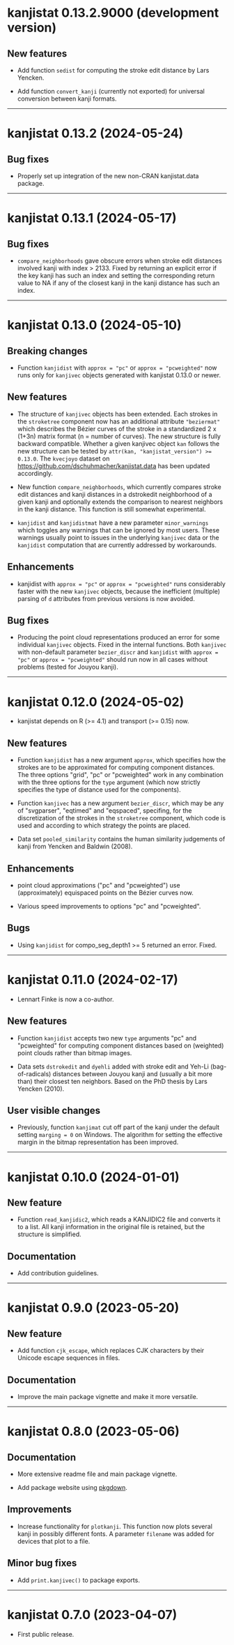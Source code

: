 # kanjistat 0.13.2.9000 (development version)

## New features

* Add function `sedist` for computing the stroke edit distance by Lars Yencken.

* Add function `convert_kanji` (currently not exported) for universal conversion between kanji formats.  

-------------------------------

# kanjistat 0.13.2 (2024-05-24)

## Bug fixes

* Properly set up integration of the new non-CRAN kanjistat.data package.  

-------------------------------

# kanjistat 0.13.1 (2024-05-17)

## Bug fixes

* `compare_neighborhoods` gave obscure errors when stroke edit distances involved kanji with index > 2133. Fixed by returning an explicit error if the key kanji has such an index and setting the corresponding return value to NA if any of the closest kanji in the kanji distance has such an index. 

-------------------------------

# kanjistat 0.13.0 (2024-05-10)

## Breaking changes

* Function `kanjidist` with `approx = "pc"` or `approx = "pcweighted"` now runs only for `kanjivec` objects generated with kanjistat 0.13.0 or newer. 

## New features

* The structure of `kanjivec` objects has been extended. Each strokes in the `stroketree` component now has an additional attribute `"beziermat"` which describes the Bézier curves of the stroke in a standardized 2 x (1+3n) matrix format (n = number of curves). The new structure is fully backward compatible. Whether a given kanjivec object `kan` follows the new structure can be tested by `attr(kan, "kanjistat_version") >= 0.13.0`. The `kvecjoyo` dataset on <https://github.com/dschuhmacher/kanjistat.data> has been updated accordingly.

* New function `compare_neighborhoods`, which currently compares stroke edit distances and kanji distances in a dstrokedit neighborhood of a given kanji and optionally extends the comparison to nearest neighbors in the kanji distance. This function is still somewhat experimental.

* `kanjidist` and `kanjidistmat` have a new parameter `minor_warnings` which toggles any warnings that can be ignored by most users. These warnings usually point to issues in the underlying `kanjivec` data or the `kanjidist` computation that are currently addressed by workarounds.

## Enhancements

* kanjidist with `approx = "pc"` or `approx = "pcweighted"` runs considerably faster with the new `kanjivec` objects, because the inefficient (multiple) parsing of `d` attributes from previous versions is now avoided.


## Bug fixes

* Producing the point cloud representations produced an error for some individual `kanjivec` objects. Fixed in the internal functions. Both `kanjivec` with non-default parameter `bezier_discr` and `kanjidist` with `approx = "pc"` or `approx = "pcweighted"` should run now in all cases without problems (tested for Jouyou kanji).

-------------------------------

# kanjistat 0.12.0 (2024-05-02)

* kanjistat depends on R (>= 4.1) and transport (>= 0.15) now.

## New features

* Function `kanjidist` has a new argument `approx`, which specifies how the strokes are to be approximated for computing component distances. The three options "grid", "pc" or "pcweighted" work in any combination with the three options for the `type` argument (which now strictly specifies the type of distance used for the components).

* Function `kanjivec` has a new argument `bezier_discr`, which may be any of "svgparser", "eqtimed" and "eqspaced", specifing, for the discretization of the strokes in the `stroketree` component, which code is used and according to which strategy the points are placed.  

* Data set `pooled_similarity` contains the human similarity judgements of kanji from Yencken and Baldwin (2008). 

## Enhancements

* point cloud approximations ("pc" and "pcweighted") use (approximately) equispaced points on the Bézier curves now. 

* Various speed improvements to options "pc" and "pcweighted".

## Bugs

* Using `kanjidist` for compo_seg_depth1 >= 5 returned an error. Fixed. 

-------------------------------

# kanjistat 0.11.0 (2024-02-17)

* Lennart Finke is now a co-author.

## New features

* Function `kanjidist` accepts two new `type` arguments "pc" and "pcweighted" for computing component distances based on (weighted) point clouds rather than bitmap images.

* Data sets `dstrokedit` and `dyehli` added with stroke edit and Yeh-Li (bag-of-radicals) distances between Jouyou kanji and (usually a bit more than) their closest ten neighbors. Based on the PhD thesis by Lars Yencken (2010).

## User visible changes

* Previously, function `kanjimat` cut off part of the kanji under the default setting `marging = 0` on Windows. The algorithm for setting the effective margin in the bitmap representation has been improved.

-------------------------------

# kanjistat 0.10.0 (2024-01-01)

## New feature

* Function `read_kanjidic2`, which reads a KANJIDIC2 file and converts it to a list. All kanji information in the original file is retained, but the structure is simplified.

## Documentation

* Add contribution guidelines.

-------------------------------

# kanjistat 0.9.0 (2023-05-20)

## New feature

* Add function `cjk_escape`, which replaces CJK characters by their Unicode escape sequences in files.

## Documentation

* Improve the main package vignette and make it more versatile.

-------------------------------

# kanjistat 0.8.0 (2023-05-06)

## Documentation

* More extensive readme file and main package vignette.

* Add package website using [pkgdown](https://pkgdown.r-lib.org/).

## Improvements

* Increase functionality for `plotkanji`. This function now plots several kanji in possibly different fonts. A parameter `filename` was added for devices that plot to a file.

## Minor bug fixes

* Add `print.kanjivec()` to package exports.

-------------------------------

# kanjistat 0.7.0 (2023-04-07)

* First public release.
